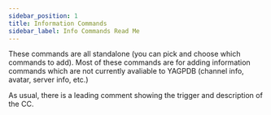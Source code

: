 ```yaml
---
sidebar_position: 1
title: Information Commands
sidebar_label: Info Commands Read Me
---
```


These commands are all standalone (you can pick and choose which commands to add). Most of these commands are for adding information commands which are not currently avaliable to YAGPDB (channel info, avatar, server info, etc.)

As usual, there is a leading comment showing the trigger and description of the CC.
